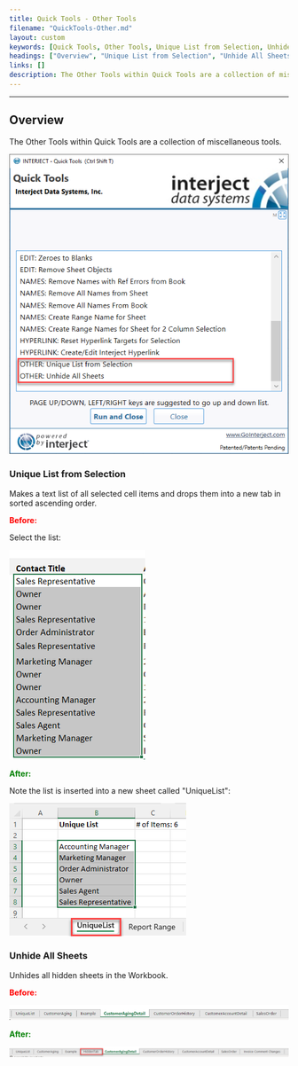 ```yaml
---
title: Quick Tools - Other Tools
filename: "QuickTools-Other.md"
layout: custom
keywords: [Quick Tools, Other Tools, Unique List from Selection, Unhide All Sheets]
headings: ["Overview", "Unique List from Selection", "Unhide All Sheets"]
links: []
description: The Other Tools within Quick Tools are a collection of miscellaneous tools.
---
```

* * *

## Overview

The Other Tools within Quick Tools are a collection of miscellaneous tools.

![](/images/QuickTools/OtherTools.png)
<br>

### Unique List from Selection

Makes a text list of all selected cell items and drops them into a new tab in sorted ascending order.

<b style='color:red;'><strong>Before:</strong></b>

Select the list:

![](/images/QuickTools/ListBefore.png)
<br>

<b style='color:green;'><strong>After:</strong></b>

Note the list is inserted into a new sheet called "UniqueList":

![](/images/QuickTools/ListAfter.png)
<br>

### Unhide All Sheets

Unhides all hidden sheets in the Workbook.

<b style='color:red;'><strong>Before:</strong></b>

![](/images/QuickTools/HiddenBefore.png)
<br>

<b style='color:green;'><strong>After:</strong></b>

![](/images/QuickTools/HiddenAfter.png)
<br>

